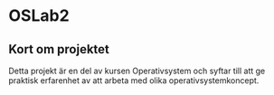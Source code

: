 # OSLab2
## Kort om projektet
Detta projekt är en del av kursen Operativsystem och syftar till att ge praktisk erfarenhet av att arbeta med olika operativsystemkoncept. 